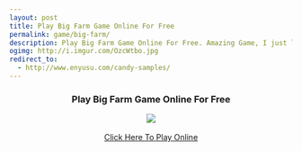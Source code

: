 ```yaml
---
layout: post
title: Play Big Farm Game Online For Free
permalink: game/big-farm/
description: Play Big Farm Game Online For Free. Amazing Game, I just love it.
ogimg: http://i.imgur.com/OzcWtbo.jpg
redirect_to:
  - http://www.enyusu.com/candy-samples/
---
```

<div class="jumbotron">
 <center><h3>Play Big Farm Game Online For Free</h3>
  <a href="http://mmtrkpy.com/mt/y2542374b4v233t224q2u234/">
<img src="http://i.imgur.com/OzcWtbo.jpg">
</a> <br/><br/>
 <a class="btn btn-primary btn-lg" href="http://mmtrkpy.com/mt/y2542374b4v233t224q2u234/" role="button"> Click Here To Play Online</a>
  </center>
</div>


